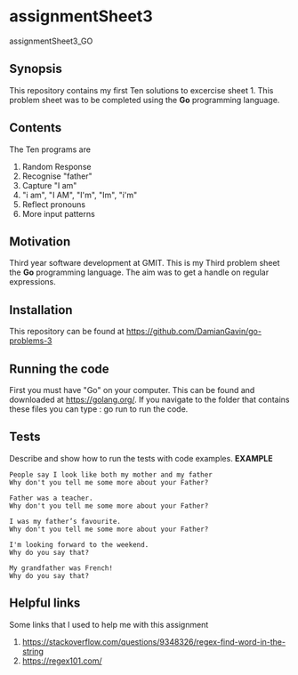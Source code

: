 # assignmentSheet3
assignmentSheet3_GO

## Synopsis

This repository contains my first Ten solutions to excercise sheet 1. This problem sheet was to be completed using the **Go** programming language.

## Contents

The Ten programs are
1. Random Response
2. Recognise "father"
3. Capture "I am"
4. "i am", "I AM", "I'm", "Im", "i'm"
5. Reflect pronouns
6. More input patterns

## Motivation

Third year software development at GMIT. This is my Third problem sheet  the **Go** programming language. The aim was to
get a handle on regular expressions.

## Installation

This repository can be found at https://github.com/DamianGavin/go-problems-3

## Running the code

First you must have "Go" on your computer. This can be found and downloaded at https://golang.org/.
If you navigate to the folder that contains these files you can type :
go run <file name> to run the code.

## Tests

Describe and show how to run the tests with code examples.
**EXAMPLE**
``` PS C:\Users\damot\OneDrive - GMIT\year326_10\DataRepAndQuery\go-problems-3> go run .\problem-sheet-3.go
People say I look like both my mother and my father
Why don't you tell me some more about your Father?

Father was a teacher.
Why don't you tell me some more about your Father?

I was my father’s favourite.
Why don't you tell me some more about your Father?

I'm looking forward to the weekend.
Why do you say that?

My grandfather was French!
Why do you say that?
```
## Helpful links

Some links that I used to help me with this assignment 

1. https://stackoverflow.com/questions/9348326/regex-find-word-in-the-string
2. https://regex101.com/


